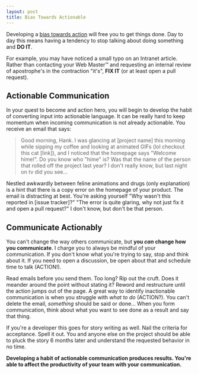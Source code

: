 ```yaml
---
layout: post
title: Bias Towards Actionable
---
```


Developing a [bias towards action](http://www.dtelepathy.com/blog/productivity/key-to-productivity-developing-a-bias-towards-action)
will free you to get things done. Day to day this means having a tendency to
stop talking about doing something and **DO IT**.

For example, you may have noticed a small typo on an Intranet article. Rather
than contacting your Web Master™ and requesting an internal review of
apostrophe's in the contraction "it's", **FIX IT** (or at least open a pull
request).

## Actionable Communication

In your quest to become and action hero, you will begin to develop the habit
of converting input into actionable language. It can be really hard to keep
momentum when incoming communication is not already actionable. You receive an
email that says:

> Good morning, Hank. I was glancing at [project name] this morning while
sipping my coffee and looking at animated GIFs (lol checkout this cat [link]),
and I noticed that the homepage says "Welcome hime!". Do you know who "hime"
is? Was that the name of the person that rolled off the project last year? I
don't really know, but last night on tv did you see...

Nestled awkwardly between feline animations and drugs (only explanation) is a
hint that there is a copy error on the homepage of your product. The email is
distracting at best. You're asking yourself "Why wasn't this reported in [issue
tracker]?" "The error is quite glaring, why not just fix it and open a pull
request?" I don't know, but don't be that person.

## Communicate Actionably

You can't change the way others communicate, but **you _can_ change how you
communicate**. I charge you to always be mindful of your communication. If you
don't know what you're trying to say, stop and think about it. If you need to
open a discussion, be open about that and schedule time to talk (ACTION!).

Read emails before you send them. Too long? Rip out the cruft. Does it meander
around the point without stating it? Reword and restructure until the action
jumps out of the page. A great way to identify inactionable communication is
when you struggle with _what to do_ (ACTION?). You can't delete the email,
_something_ should be said or done... When you form communication, think about
what you want to see done as a result and say that thing.

If you're a developer this goes for story writing as well. Nail the criteria
for acceptance. Spell it out. You and anyone else on the project should be able
to pluck the story 6 months later and understand the requested behavior in
no time.

**Developing a habit of actionable communication produces results. You're able
to affect the productivity of your team with your communication.**
